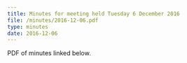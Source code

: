 ```yaml
---
title: Minutes for meeting held Tuesday 6 December 2016
file: /minutes/2016-12-06.pdf
type: minutes
date: 2016-12-06
---
```


PDF of minutes linked below.
